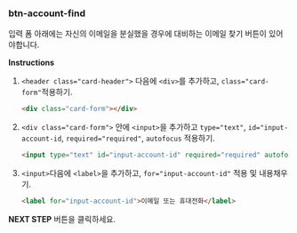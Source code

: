 ### btn-account-find

입력 폼 아래에는 자신의 이메일을 분실했을 경우에 대비하는 이메일 찾기 버튼이 있어야합니다. 

**Instructions**

1. `<header class="card-header">`  다음에 `<div>`를 추가하고, `class="card-form"`적용하기.

   ```html
   <div class="card-form"></div>
   ```

2. `<div class="card-form">`  안에 `<input>`을 추가하고 `type="text"`, `id="input-account-id`, `required="required"`,  `autofocus` 적용하기.

   ```html
   <input type="text" id="input-account-id" required="required" autofocus>
   ```

3. `<input>`다음에 `<label>`을 추가하고, `for="input-account-id"` 적용 및 내용채우기.

   ```html
   <label for="input-account-id">이메일 또는 휴대전화</label>
   ```





**NEXT STEP** 버튼을 클릭하세요.